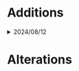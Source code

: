 # Additions

<details><summary>2024/08/12</summary>

> ---
> - `Build_ID-14531340/BACKLOG/Game/Content/Localization/Game/en/Game.locres.json`
>   - "This is the {Shop_Type}."
> ---

</details>

<!-- <details><summary>2024/07/28</summary>

> ---
> - `eventTextIeR5ArahTownfServer.win32`, `eventTextIeR3MelsTownfServer.win32`, `STT_QuestListDetail`
>   - (218) Desert People Like Meat? {Sub Story}
> - `eventTextIeR5ArahTownfServer.win32`, `eventTextIeL3CasiEntrServer.win32`
>   - (221) Fun-Famished Desert Dwellers {Sub Story}
> ---

</details> -->

# Alterations

